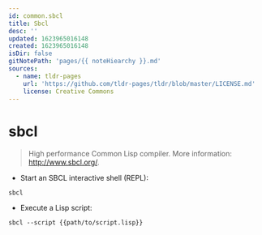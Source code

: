 ```yaml
---
id: common.sbcl
title: Sbcl
desc: ''
updated: 1623965016148
created: 1623965016148
isDir: false
gitNotePath: 'pages/{{ noteHiearchy }}.md'
sources:
  - name: tldr-pages
    url: 'https://github.com/tldr-pages/tldr/blob/master/LICENSE.md'
    license: Creative Commons
---
```

# sbcl

> High performance Common Lisp compiler.
> More information: <http://www.sbcl.org/>.

- Start an SBCL interactive shell (REPL):

`sbcl`

- Execute a Lisp script:

`sbcl --script {{path/to/script.lisp}}`

